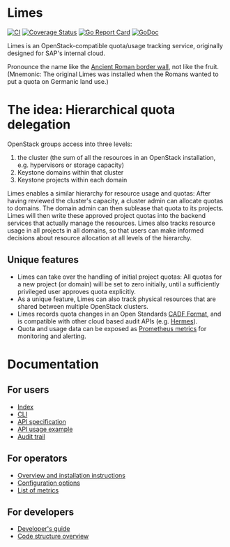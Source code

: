 # Limes

[![CI](https://github.com/sapcc/limes/actions/workflows/ci.yaml/badge.svg)](https://github.com/sapcc/limes/actions/workflows/ci.yaml)
[![Coverage Status](https://coveralls.io/repos/github/sapcc/limes/badge.svg?branch=master)](https://coveralls.io/github/sapcc/limes?branch=master)
[![Go Report Card](https://goreportcard.com/badge/github.com/sapcc/limes)](https://goreportcard.com/report/github.com/sapcc/limes)
[![GoDoc](https://godoc.org/github.com/sapcc/limes?status.svg)](https://godoc.org/github.com/sapcc/limes)

Limes is an OpenStack-compatible quota/usage tracking service, originally designed for SAP's internal cloud.

Pronounce the name like the [Ancient Roman border wall][wp-limes], not like the fruit. (Mnemonic: The original Limes was installed when the Romans wanted to put a quota on Germanic land use.)

# The idea: Hierarchical quota delegation

OpenStack groups access into three levels:

1. the cluster (the sum of all the resources in an OpenStack installation, e.g. hypervisors or storage capacity)
2. Keystone domains within that cluster
3. Keystone projects within each domain

Limes enables a similar hierarchy for resource usage and quotas: After having reviewed the cluster's capacity, a cluster
admin can allocate quotas to domains. The domain admin can then sublease that quota to its projects. Limes will then
write these approved project quotas into the backend services that actually manage the resources. Limes also tracks
resource usage in all projects in all domains, so that users can make informed decisions about resource allocation at
all levels of the hierarchy.

## Unique features

* Limes can take over the handling of initial project quotas: All quotas for a new project (or domain) will be set to zero initially, until a sufficiently privileged user approves quota explicitly.
* As a unique feature, Limes can also track physical resources that are shared between multiple OpenStack clusters.
* Limes records quota changes in an Open Standards [CADF Format](https://www.dmtf.org/sites/default/files/standards/documents/DSP0262_1.0.0.pdf), and is compatible with other cloud based audit APIs (e.g. [Hermes](https://github.com/sapcc/hermes)).
* Quota and usage data can be exposed as [Prometheus metrics](https://prometheus.io) for monitoring and alerting.

# Documentation

## For users

* [Index](./docs/users/index.md)
* [CLI](https://github.com/sapcc/limesctl)
* [API specification](./docs/users/api-v1-specification.md)
* [API usage example](./docs/users/api-example.md)
* [Audit trail](./docs/users/audit.md)

## For operators

* [Overview and installation instructions](./docs/operators/index.md)
* [Configuration options](./docs/operators/config.md)
* [List of metrics](./docs/operators/metrics.md)

## For developers

* [Developer's guide](./docs/developers/guide.md)
* [Code structure overview](./docs/developers/code-overview.md)

[wp-limes]: https://en.wikipedia.org/wiki/Limes
